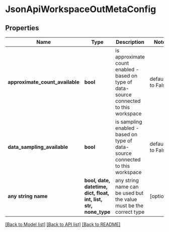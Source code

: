 # JsonApiWorkspaceOutMetaConfig


## Properties
Name | Type | Description | Notes
------------ | ------------- | ------------- | -------------
**approximate_count_available** | **bool** | is approximate count enabled - based on type of data-source connected to this workspace | defaults to False
**data_sampling_available** | **bool** | is sampling enabled - based on type of data-source connected to this workspace | defaults to False
**any string name** | **bool, date, datetime, dict, float, int, list, str, none_type** | any string name can be used but the value must be the correct type | [optional]

[[Back to Model list]](../README.md#documentation-for-models) [[Back to API list]](../README.md#documentation-for-api-endpoints) [[Back to README]](../README.md)


